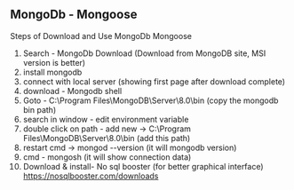 ## MongoDb - Mongoose

Steps of Download and Use MongoDb Mongoose

1. Search - MongoDb Download (Download from MongoDB site, MSI version is better)
2. install mongodb
3. connect with local server (showing first page after download complete)
4. download - Mongodb shell
5. Goto - C:\Program Files\MongoDB\Server\8.0\bin (copy the mongodb bin path)
6. search in window - edit environment variable
7. double click on path - add new -> C:\Program Files\MongoDB\Server\8.0\bin (add this path)
8. restart cmd -> mongod --version (it will mongodb version)
9. cmd - mongosh (it will show connection data)
10. Download & install- No sql booster (for better graphical interface) https://nosqlbooster.com/downloads





